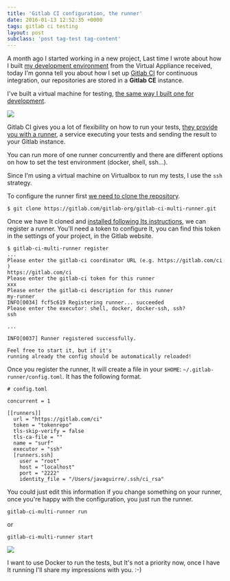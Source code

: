 ```yaml
---
title: 'Gitlab CI configuration, the runner'
date: 2016-01-13 12:52:35 +0000
tags: gitlab ci testing
layout: post
subclass: 'post tag-test tag-content'
---
```

A month ago I started working in a new project, Last time I wrote about how I built [my development environment][post] from the Virtual Appliance received, today I'm gonna tell you about how I set up [Gitlab CI][gitlab] for continuous integration, our repositories are stored in a **Gitlab CE** instance.

I've built a virtual machine for testing, [the same way I built one for development][post].

![](/content/images/2015/12/Screen-Shot-2015-12-17-at-14-15-17.png)

Gitlab CI gives you a lot of flexibility on how to run your tests, [they provide you with a runner][runner], a service executing your tests and sending the result to your Gitlab instance.

You can run more of one runner concurrently and there are different options on how to set the test environment (docker, shell, ssh...).

Since I'm using a virtual machine on Virtualbox to run my tests, I use the `ssh` strategy.

To configure the runner first [we need to clone the repository][runner].

<pre><code class="language-bash">$ git clone https://gitlab.com/gitlab-org/gitlab-ci-multi-runner.git</code></pre>

Once we have It cloned and [installed following Its instructions][runner], we can register a runner. You'll need a token to configure It, you can find this token in the settings of your project, in the Gitlab website.

<pre><code class="language-bash">$ gitlab-ci-multi-runner register
...
Please enter the gitlab-ci coordinator URL (e.g. https://gitlab.com/ci )
https://gitlab.com/ci
Please enter the gitlab-ci token for this runner
xxx
Please enter the gitlab-ci description for this runner
my-runner
INFO[0034] fcf5c619 Registering runner... succeeded
Please enter the executor: shell, docker, docker-ssh, ssh?
ssh

...

INFO[0037] Runner registered successfully.

Feel free to start it, but if it's
running already the config should be automatically reloaded!
</code></pre>

Once you register the runner, It will create a file in your `$HOME`: `~/.gitlab-runner/config.toml`. It has the following format.

<pre><code class="language-bash"># config.toml

concurrent = 1

[[runners]]
  url = "https://gitlab.com/ci"
  token = "tokenrepo"
  tls-skip-verify = false
  tls-ca-file = ""  
  name = "surf"
  executor = "ssh"
  [runners.ssh]
    user = "root"
    host = "localhost"
    port = "2222"
    identity_file = "/Users/javaguirre/.ssh/ci_rsa"
</code></pre>

You could just edit this information if you change something on your runner, once you're happy with the configuration, you just run the runner.

<pre><code class="language-bash">gitlab-ci-multi-runner run
</code></pre>

or

<pre><code class="language-bash">gitlab-ci-multi-runner start
</code></pre>

![](/content/images/2015/12/Screen-Shot-2015-12-17-at-14-13-45.png)

I want to use Docker to run the tests, but It's not a priority now, once I have It running I'll share my impressions with you. :-)

[runner]: https://gitlab.com/gitlab-org/gitlab-ci-multi-runner
[post]: http://javaguirre.net/2015/12/18/from-ova-to-a-ready-to-develop-vagrant-machine-ansible/
[gitlab]: https://gitlab.com/gitlab-org/gitlab-ce
